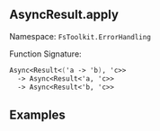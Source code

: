 ## AsyncResult.apply

Namespace: `FsToolkit.ErrorHandling`

Function Signature:

```fsharp
Async<Result<('a -> 'b), 'c>>
  -> Async<Result<'a, 'c>>
  -> Async<Result<'b, 'c>>
```

## Examples
